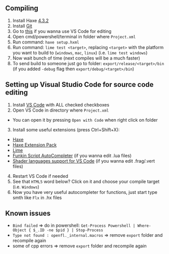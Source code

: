 ## Compiling
1. Install Haxe [4.3.2](https://haxe.org/download/version/4.3.2/)
2. Install [Git](https://git-scm.com/download/)
3. Go to [this](#setting-up-visual-studio-code-for-source-code-editing) if you wanna use VS Code for editing
4. Open cmd/powershell/terminal in folder where `Project.xml`
5. Run command: `haxe setup.hxml`
6. Run command: `lime test <target>`, replacing `<target>` with the platform you want to build to (`windows`, `mac`, `linux`) (i.e. `lime test windows`)
7. Now wait bunch of time (next compiles will be a much faster)
8. To send build to someone just go to folder: `export/release/<target>/bin` (if you added `-debug` flag then `export/debug/<target>/bin`)

## Setting up Visual Studio Code for source code editing
1. Install [VS Code](https://code.visualstudio.com/) with ALL checked checkboxes
2. Open VS Code in directory where `Project.xml`
- You can open it by pressing `Open with Code` when right click on folder
3. Install some useful extensions (press Ctrl+Shift+X):
- [Haxe](https://marketplace.visualstudio.com/items?itemName=nadako.vshaxe)
- [Haxe Extension Pack](https://marketplace.visualstudio.com/items?itemName=vshaxe.haxe-extension-pack)
- [Lime](https://marketplace.visualstudio.com/items?itemName=openfl.lime-vscode-extension)
- [Funkin Script AutoCompleter](https://marketplace.visualstudio.com/items?itemName=Snirozu.funkin-script-autocompleter) (if you wanna edit .lua files)
- [Shader languages support for VS Code](https://marketplace.visualstudio.com/items?itemName=slevesque.shader) (if you wanna edit .frag/.vert files)
4. Restart VS Code if needed
5. See that `HTML5` word below? Click on it and choose your compile target (i.e. `Windows`)
6. Now you have very useful autocompleter for functions, just start type smth like `Flx` in .hx files

## Known issues
- `Bind failed` => do in powershell: `Get-Process Powershell | Where-Object { $_.ID -ne $pid } | Stop-Process`
- `Type not found : openfl._internal.macros` => remove `export` folder and recompile again
- some of cpp errors => remove `export` folder and recompile again